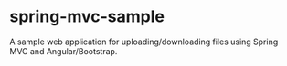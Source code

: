 # spring-mvc-sample
A sample web application for uploading/downloading files using Spring MVC and Angular/Bootstrap.
